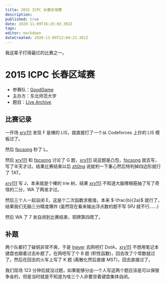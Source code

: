 ```yaml
---
title: 2015 ICPC 长春区域赛
description: 
published: true
date: 2020-11-09T16:25:03.302Z
tags: 
editor: markdown
dateCreated: 2020-11-09T12:04:22.361Z
---
```


我这辈子打得最烂的比赛之一。

# 2015 ICPC 长春区域赛

* 参赛队：[GoodGame](/team/goodgame)
* 主办方：东北师范大学
* 题目：[Live Archive](https://icpcarchive.ecs.baylor.edu/index.php?option=com_onlinejudge&Itemid=8&category=681)

[xry111]: /person/xry111
[fpcsong]: /person/fpcsong

[zh0ng]: /person/zh0ng
[lnever]: /person/lnever

## 比赛记录

一开场 [xry111] 发现 F 是裸的 LIS，就直接打了一个从 Codeforces 上抄的 LIS 模板过了。

然后 [fpcsong] 秒了 L。

然后 [xry111] 和 [fpcsong] 讨论了 G 题，[xry111] 说这题是凸包，[fpcsong] 就去写，写了半天才过。结果比赛结束以后 [zh0ng] 说就判一下重心然后特判掉四边形就行了 TAT。

[xry111] 写 J，本来就是个裸的 trie 树，结果 [xry111] 不知道大脑哪根筋抽了写了奇怪的二分，WA 了两发才过。

然后三个人一起自闭 E，这是个二次函数求极值，本来 $-\frac{b}{2a}$ 就行了，结果我们无脑三分精度爆炸 (虽然现在看来输出浮点数的题不写 SPJ 就不行……)

然后 WA 了 7 发自闭到比赛结束，铜牌第四爬了。

## 补题

两个队都打了破铜非常不爽，于是 [lnever] 去网吧打 DotA，[xry111] 不想用笔记本键盘也跟着过去补题了。在网吧写了个 B 题 (积性函数)，回去改了个常数就过了。然后在回去的火车上写了 K 题 (离散化然后直接 MST)，回去直接过了。

我们现场 123 分钟后就没过题，如果能够分出一个人写这两个题应该是可以保银争金的，但是当时就是不知道为啥三个人非要空着键盘集体自闭。